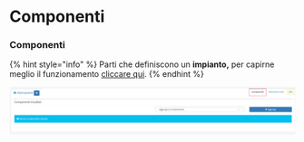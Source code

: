 # Componenti

### Componenti

{% hint style="info" %}
Parti che definiscono un **impianto,** per capirne meglio il funzionamento [cliccare qui](../componenti.md).
{% endhint %}

![Screenshot plugin componenti](../../../../.gitbook/assets/screencomponenti.PNG)

### 

